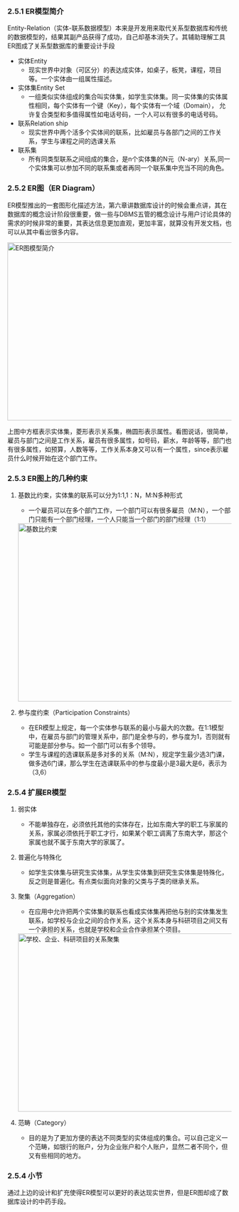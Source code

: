 ### 2.5.1 ER模型简介
Entity-Relation（实体-联系数据模型）本来是开发用来取代关系型数据库和传统的数据模型的，结果其副产品获得了成功，自己却基本消失了。其辅助理解工具ER图成了关系型数据库的重要设计手段
* 实体Entity
  * 现实世界中对象（可区分）的表达成实体，如桌子，板凳，课程，项目等。一个实体由一组属性描述。
* 实体集Entity Set
  * 一组类似实体组成的集合叫实体集，如学生实体集。同一实体集的实体属性相同，每个实体有一个键（Key），每个实体有一个域（Domain），
  允许复合类型和多值得属性如电话号码，一个人可以有很多的电话号码。
* 联系Relation ship
  * 现实世界中两个活多个实体间的联系，比如雇员与各部门之间的工作关系，学生与课程之间的选课关系
* 联系集
  * 所有同类型联系之间组成的集合，是n个实体集的N元（N-ary）关系,同一个实体集可以参加不同的联系集或者再同一个联系集中充当不同的角色。
### 2.5.2 ER图（ER Diagram）
ER模型推出的一套图形化描述方法，第六章讲数据库设计的时候会重点讲，其在数据库的概念设计阶段很重要，做一些与DBMS五管的概念设计与用户讨论具体的需求的时候非常的重要，其表达信息更加直观，更加丰富，就算没有开发文档，也可以从其中看出很多内容。

<img src="https://github.com/jisaber/DatabaseStudy/blob/master/2.Data%20Models/images/ER%E5%9B%BE%E6%A8%A1%E5%9E%8B%E7%AE%80%E4%BB%8B.jpg" width = "800" height = "400" alt="ER图模型简介" align=center />

上图中方框表示实体集，菱形表示关系集，椭圆形表示属性。看图说话，很简单，雇员与部门之间是工作关系，雇员有很多属性，如号码，薪水，年龄等等，部门也有很多属性，如预算，人数等等，工作关系本身又可以有一个属性，since表示雇员什么时候开始在这个部门工作。
### 2.5.3 ER图上的几种约束
1. 基数比约束，实体集的联系可以分为1:1,1：N，M:N多种形式
   * 一个雇员可以在多个部门工作，一个部门可以有很多雇员（M:N），一个部门只能有一个部门经理，一个人只能当一个部门的部门经理（1:1）
   
   <img src="https://github.com/jisaber/DatabaseStudy/blob/master/2.Data%20Models/images/%E5%9F%BA%E6%95%B0%E6%AF%94%E7%BA%A6%E6%9D%9F.jpg" width = "800" height = "400" alt="基数比约束" align=center />
   
2. 参与度约束（Participation Constraints）
   * 在ER模型上规定，每一个实体参与联系的最小与最大的次数。在1:1模型中，在雇员与部门的管理关系中，部门是全参与的，参与度为1，否则就有可能是部分参与。如一个部门可以有多个领导。
   * 学生与课程的选课联系是多对多的关系（M:N），规定学生最少选3门课，做多选6门课，那么学生在选课联系中的参与度最小是3最大是6，表示为（3,6）
### 2.5.4 扩展ER模型
1. 弱实体
   * 不能单独存在，必须依托其他的实体存在，比如东南大学的职工与家属的关系，家属必须依托于职工才行，如果某个职工调离了东南大学，那这个家属也就不属于东南大学的家属了。
2. 普遍化与特殊化
   * 如学生实体集与研究生实体集，从学生实体集到研究生实体集是特殊化，反之则是普遍化。有点类似面向对象的父类与子类的继承关系。
3. 聚集（Aggregation）
   * 在应用中允许把两个实体集的联系也看成实体集再把他与别的实体集发生联系，如学校与企业之间的合作关系，这个关系本身与科研项目之间又有一个承担的关系，也就是学校和企业合作承担某个项目。
   
   <img src="https://github.com/jisaber/DatabaseStudy/blob/master/2.Data%20Models/images/%E5%AD%A6%E6%A0%A1%E4%B8%8E%E4%BC%81%E4%B8%9A%E4%B8%8E%E7%A7%91%E7%A0%94%E9%A1%B9%E7%9B%AE%E7%9A%84%E5%A4%9A%E5%85%83%E5%85%B3%E7%B3%BB.jpg" width = "800" height = "400" alt="学校、企业、科研项目的关系聚集" align=center />
   
4. 范畴（Category）
   * 目的是为了更加方便的表达不同类型的实体组成的集合。可以自己定义一个范畴，如银行的账户，分为企业账户和个人账户，显然二者不同个，但又有些相同的地方。
### 2.5.4 小节
通过上边的设计和扩充使得ER模型可以更好的表达现实世界，但是ER图却成了数据库设计的中药手段。
